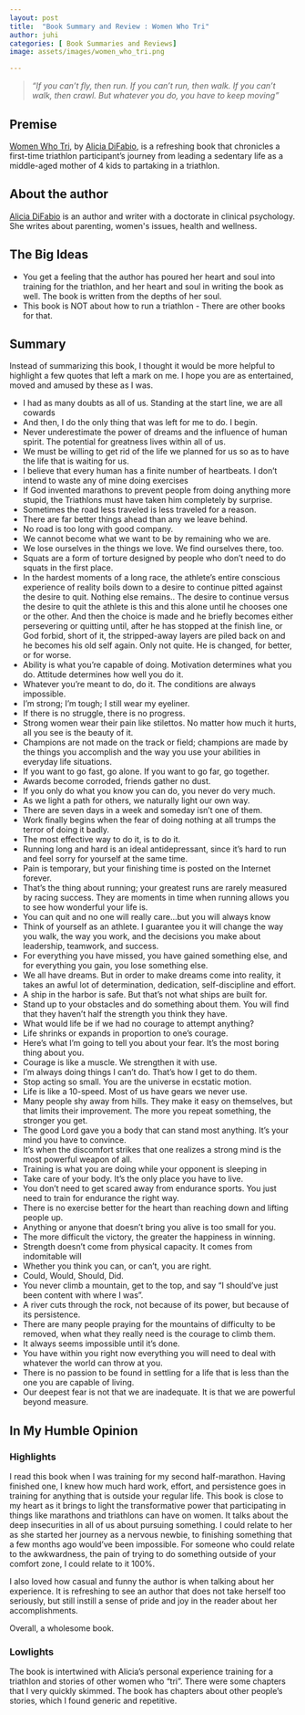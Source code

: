 ```yaml
---
layout: post
title:  "Book Summary and Review : Women Who Tri"
author: juhi
categories: [ Book Summaries and Reviews]
image: assets/images/women_who_tri.png

---
```


> _“If you can’t fly, then run. If you can’t run, then walk. If you can’t walk, then crawl. But whatever you do, you have to keep moving”_


## Premise

[Women Who Tri](https://www.amazon.com/Women-Who-Tri-Reluctant-Obsession/dp/1937715582), by [Alicia DiFabio](http://www.aliciadifabio.com/about/), is a refreshing book that chronicles a first-time triathlon participant’s journey from leading a sedentary life as a middle-aged mother of 4 kids  to partaking in a triathlon. 


## About the author

[Alicia DiFabio](https://www.goodreads.com/author/show/15746781.Alicia_Difabio) is an author and writer with a doctorate in clinical psychology. She writes about parenting, women's issues, health and wellness.


## The Big Ideas



*   You get a feeling that the author has poured her heart and soul into training for the triathlon, and her heart and soul in writing the book as well. The book is written from the depths of her soul. 
*   This book is NOT about how to run a triathlon - There are other books for that. 


## Summary

Instead of summarizing this book, I thought it would be more helpful to highlight a few quotes that left a mark on me. I hope you are as entertained, moved and amused by these as I was.



*   I had as many doubts as all of us. Standing at the start line, we are all cowards
*   And then, I do the only thing that was left for me to do. I begin.
*   Never underestimate the power of dreams and the influence of human spirit. The potential for greatness lives within all of us.
*   We must be willing to get rid of the life we planned for us so as to have the life that is waiting for us.
*   I believe that every human has a finite number of heartbeats. I don’t intend to waste any of mine doing exercises
*   If God invented marathons to prevent people from doing anything more stupid, the Triathlons must have taken him completely by surprise.
*   Sometimes the road less traveled is less traveled for a reason.
*   There are far better things ahead than any we leave behind.
*   No road is too long with good company.
*   We cannot become what we want to be by remaining who we are.
*   We lose ourselves in the things we love. We find ourselves there, too.
*   Squats are a form of torture designed by people who don’t need to do squats in the first place.
*   In the hardest moments of a long race, the athlete’s entire conscious experience of reality boils down to a desire to continue pitted against the desire to quit. Nothing else remains.. The desire to continue versus the desire to quit the athlete is this and this alone until he chooses one or the other. And then the choice is made and he briefly becomes either persevering or quitting until, after he has stopped at the finish line, or God forbid, short of it, the stripped-away layers are piled back on and he becomes his old self again. Only not quite. He is changed, for better, or for worse.
*   Ability is what you’re capable of doing. Motivation determines what you do. Attitude determines how well you do it.
*   Whatever you’re meant to do, do it. The conditions are always impossible.
*   I’m strong; I’m tough; I still wear my eyeliner.
*   If there is no struggle, there is no progress.
*   Strong women wear their pain like stilettos. No matter how much it hurts, all you see is the beauty of it.
*   Champions are not made on the track or field; champions are made by the things you accomplish and the way you use your abilities in everyday life situations.
*   If you want to go fast, go alone. If you want to go far, go together.
*   Awards become corroded, friends gather no dust.
*   If you only do what you know you can do, you never do very much.
*   As we light a path for others, we naturally light our own way.
*   There are seven days in a week and someday isn’t one of them.
*   Work finally begins when the fear of doing nothing at all trumps the terror of doing it badly.
*   The most effective way to do it, is to do it.
*   Running long and hard is an ideal antidepressant, since it’s hard to run and feel sorry for yourself at the same time.
*   Pain is temporary, but your finishing time is posted on the Internet forever.
*   That’s the thing about running; your greatest runs are rarely measured by racing success. They are moments in time when running allows you to see how wonderful your life is.
*   You can quit and no one will really care...but you will always know
*   Think of yourself as an athlete. I guarantee you it will change the way you walk, the way you work, and the decisions you make about leadership, teamwork, and success.
*   For everything you have missed, you have gained something else, and for everything you gain, you lose something else.
*   We all have dreams. But in order to make dreams come into reality, it takes an awful lot of determination, dedication, self-discipline and effort.
*   A ship in the harbor is safe. But that’s not what ships are built for.
*   Stand up to your obstacles and do something about them. You will find that they haven’t half the strength you think they have.
*   What would life be if we had no courage to attempt anything?
*   Life shrinks or expands in proportion to one’s courage.
*   Here’s what I’m going to tell you about your fear. It’s the most boring thing about you.
*   Courage is like a muscle. We strengthen it with use.
*   I’m always doing things I can’t do. That’s how I get to do them.
*   Stop acting so small. You are the universe in ecstatic motion.
*   Life is like a 10-speed. Most of us have gears we never use.
*   Many people shy away from hills. They make it easy on themselves, but that limits their improvement. The more you repeat something, the stronger you get. 
*   The good Lord gave you a body that can stand most anything. It’s your mind you have to convince.
*   It’s when the discomfort strikes that one realizes a strong mind is the most powerful weapon of all.
*   Training is what you are doing while your opponent is sleeping in
*   Take care of your body. It’s the only place you have to live.
*   You don’t need to get scared away from endurance sports. You just need to train for endurance the right way.
*   There is no exercise better for the heart than reaching down and lifting people up.
*   Anything or anyone that doesn’t bring you alive is too small for you.
*   The more difficult the victory, the greater the happiness in winning.
*   Strength doesn’t come from physical capacity. It comes from indomitable will
*   Whether you think you can, or can’t, you are right.
*   Could, Would, Should, Did.
*   You never climb a mountain, get to the top, and say “I should’ve just been content with where I was”.
*   A river cuts through the rock, not because of its power, but because of its persistence.
*   There are many people praying for the mountains of difficulty to be removed, when what they really need is the courage to climb them.
*   It always seems impossible until it’s done.
*   You have within you right now everything you will need to deal with whatever the world can throw at you.
*   There is no passion to be found in settling for a life that is less than the one you are capable of living.
*   Our deepest fear is not that we are inadequate. It is that we are powerful beyond measure.


## In My Humble Opinion


### Highlights

I read this book when I was training for my second half-marathon. Having finished one, I knew how much hard work, effort, and persistence goes in training for anything that is outside your regular life. This book is close to my heart as it brings to light the transformative power that participating in things like marathons and triathlons can have on women. It talks about the deep insecurities in all of us about pursuing something. I could relate to her as she started her journey as a nervous newbie, to finishing something that a few months ago would’ve been impossible. For someone who could relate to the awkwardness, the pain of trying to do something outside of your comfort zone, I could relate to it 100%.

I also loved how casual and funny the author is when talking about her experience. It is refreshing to see an author that does not take herself too seriously, but still instill a sense of pride and joy in the reader about her accomplishments. 

Overall, a wholesome book.


### Lowlights

The book is intertwined with Alicia’s personal experience training for a triathlon and stories of other women who “tri”. There were some chapters that I very quickly skimmed. The book has chapters about other people’s stories, which I found generic and repetitive. 
